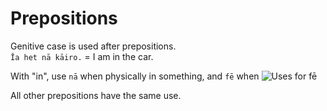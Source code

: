 # Prepositions
Genitive case is used after prepositions.  
`Ĭa het nā kāiro.` = I am in the car.  

With "in", use `nā` when physically in something, and `fē` when ![Uses for fē](https://user-images.githubusercontent.com/65426177/183313727-1098bef9-4da8-46c8-a2b8-b280c32af947.png)

All other prepositions have the same use.
